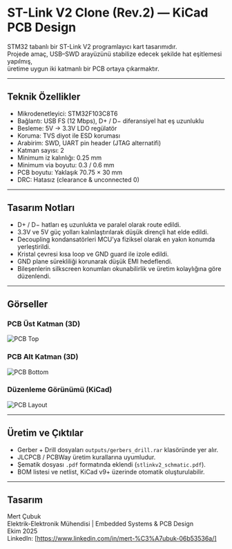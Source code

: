 # ST-Link V2 Clone (Rev.2) — KiCad PCB Design

STM32 tabanlı bir ST-Link V2 programlayıcı kart tasarımıdır.  
Projede amaç, USB–SWD arayüzünü stabilize edecek şekilde hat eşitlemesi yapılmış,  
üretime uygun iki katmanlı bir PCB ortaya çıkarmaktır.

---

## Teknik Özellikler

- Mikrodenetleyici: STM32F103C8T6  
- Bağlantı: USB FS (12 Mbps), D+ / D− diferansiyel hat eş uzunluklu  
- Besleme: 5V → 3.3V LDO regülatör  
- Koruma: TVS diyot ile ESD koruması
- Arabirim: SWD, UART pin header (JTAG alternatifi)  
- Katman sayısı: 2  
- Minimum iz kalınlığı: 0.25 mm  
- Minimum via boyutu: 0.3 / 0.6 mm  
- PCB boyutu: Yaklaşık 70.75 × 30 mm  
- DRC: Hatasız (clearance & unconnected 0)

---

## Tasarım Notları

- D+ / D− hatları eş uzunlukta ve paralel olarak route edildi.  
- 3.3V ve 5V güç yolları kalınlaştırılarak düşük dirençli hat elde edildi.  
- Decoupling kondansatörleri MCU’ya fiziksel olarak en yakın konumda yerleştirildi.  
- Kristal çevresi kısa loop ve GND guard ile izole edildi.  
- GND plane sürekliliği korunarak düşük EMI hedeflendi.  
- Bileşenlerin silkscreen konumları okunabilirlik ve üretim kolaylığına göre düzenlendi.

---

## Görseller

### PCB Üst Katman (3D)
![PCB Top](outputs/pcb_top.png)

### PCB Alt Katman (3D)
![PCB Bottom](outputs/pcb_bottom.png)

### Düzenleme Görünümü (KiCad)
![PCB Layout](outputs/pcb_layout.png)

---

## Üretim ve Çıktılar

- Gerber + Drill dosyaları `outputs/gerbers_drill.rar` klasöründe yer alır.  
- JLCPCB / PCBWay üretim kurallarına uyumludur.  
- Şematik dosyası `.pdf` formatında eklendi (`stlinkv2_schmatic.pdf`).  
- BOM listesi ve netlist, KiCad v9+ üzerinde otomatik oluşturulabilir.

---


## Tasarım

Mert Çubuk  
Elektrik-Elektronik Mühendisi | Embedded Systems & PCB Design  
Ekim 2025  
LinkedIn: [https://www.linkedin.com/in/mert-%C3%A7ubuk-06b53536a/]  


